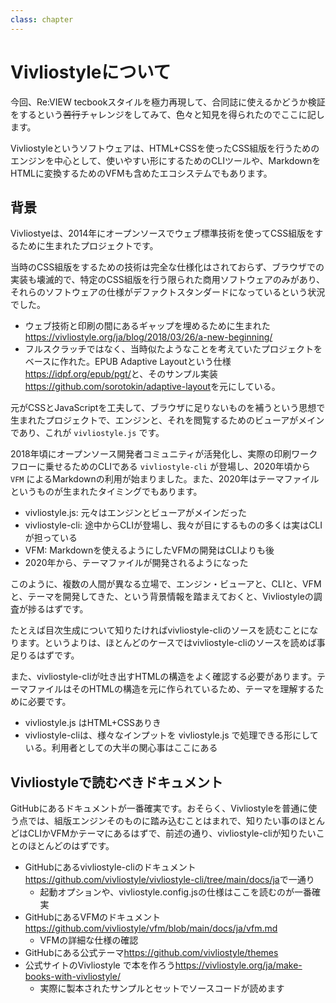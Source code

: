 ```yaml
---
class: chapter
---
```


# Vivliostyleについて

今回、Re:VIEW tecbookスタイルを極力再現して、合同誌に使えるかどうか検証をするという~~苦行~~チャレンジをしてみて、色々と知見を得られたのでここに記します。

Vivliostyleというソフトウェアは、HTML+CSSを使ったCSS組版を行うためのエンジンを中心として、使いやすい形にするためのCLIツールや、MarkdownをHTMLに変換するためのVFMも含めたエコシステムでもあります。

## 背景

Vivliostyeは、2014年にオープンソースでウェブ標準技術を使ってCSS組版をするために生まれたプロジェクトです。

当時のCSS組版をするための技術は完全な仕様化はされておらず、ブラウザでの実装も壊滅的で、特定のCSS組版を行う限られた商用ソフトウェアのみがあり、それらのソフトウェアの仕様がデファクトスタンダードになっているという状況でした。

* ウェブ技術と印刷の間にあるギャップを埋めるために生まれた<span class="footnote">https://vivliostyle.org/ja/blog/2018/03/26/a-new-beginning/</span>
* フルスクラッチではなく、当時似たようなことを考えていたプロジェクトをベースに作れた。EPUB Adaptive Layoutという仕様<span class="footnote">https://idpf.org/epub/pgt/</span>と、そのサンプル実装<span class="footnote">https://github.com/sorotokin/adaptive-layout</span>を元にしている。

元がCSSとJavaScriptを工夫して、ブラウザに足りないものを補うという思想で生まれたプロジェクトで、エンジンと、それを閲覧するためのビューアがメインであり、これが `vivliostyle.js` です。

2018年頃にオープンソース開発者コミュニティが活発化し、実際の印刷ワークフローに乗せるためのCLIである `vivliostyle-cli` が登場し、2020年頃から `VFM` によるMarkdownの利用が始まりました。また、2020年はテーマファイルというものが生まれたタイミングでもあります。

* vivliostyle.js: 元々はエンジンとビューアがメインだった
* vivliostyle-cli: 途中からCLIが登場し、我々が目にするものの多くは実はCLIが担っている
* VFM: Markdownを使えるようにしたVFMの開発はCLIよりも後
* 2020年から、テーマファイルが開発されるようになった

このように、複数の人間が異なる立場で、エンジン・ビューアと、CLIと、VFMと、テーマを開発してきた、という背景情報を踏まえておくと、Vivliostyleの調査が捗るはずです。

たとえば目次生成について知りたければvivliostyle-cliのソースを読むことになります。というよりは、ほとんどのケースではvivliostyle-cliのソースを読めば事足りるはずです。

また、vivliostyle-cliが吐き出すHTMLの構造をよく確認する必要があります。テーマファイルはそのHTMLの構造を元に作られているため、テーマを理解するために必要です。

* vivliostyle.js はHTML+CSSありき
* vivliostyle-cliは、様々なインプットを vivliostyle.js で処理できる形にしている。利用者としての大半の関心事はここにある

## Vivliostyleで読むべきドキュメント

GitHubにあるドキュメントが一番確実です。おそらく、Vivliostyleを普通に使う点では、組版エンジンそのものに踏み込むことはまれで、知りたい事のほとんどはCLIかVFMかテーマにあるはずで、前述の通り、vivliostyle-cliが知りたいことのほとんどのはずです。

* GitHubにあるvivliostyle-cliのドキュメント<span class="footnote">https://github.com/vivliostyle/vivliostyle-cli/tree/main/docs/ja</span>で一通り
    * 起動オプションや、vivliostyle.config.jsの仕様はここを読むのが一番確実
* GitHubにあるVFMのドキュメント<span class="footnote">https://github.com/vivliostyle/vfm/blob/main/docs/ja/vfm.md</span>
    * VFMの詳細な仕様の確認
* GitHubにある公式テーマ<span class="footnote">https://github.com/vivliostyle/themes</span>
* 公式サイトのVivliostyle で本を作ろう<span class="footnote">https://vivliostyle.org/ja/make-books-with-vivliostyle/</span>
    * 実際に製本されたサンプルとセットでソースコードが読めます

